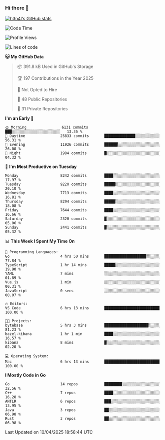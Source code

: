 ### Hi there 👋

[![h3n4l's GitHub stats](https://github-readme-stats.vercel.app/api?username=h3n4l&count_private=true&show_icons=true&theme=radical)](https://github.com/h3n4l/github-readme-stats)

<!--START_SECTION:waka-->
![Code Time](http://img.shields.io/badge/Code%20Time-2%2C137%20hrs%208%20mins-blue)

![Profile Views](http://img.shields.io/badge/Profile%20Views-0-blue)

![Lines of code](https://img.shields.io/badge/From%20Hello%20World%20I%27ve%20Written-15.5%20million%20lines%20of%20code-blue)

**🐱 My GitHub Data** 

> 📦 391.8 kB Used in GitHub's Storage 
 > 
> 🏆 197 Contributions in the Year 2025
 > 
> 🚫 Not Opted to Hire
 > 
> 📜 48 Public Repositories 
 > 
> 🔑 31 Private Repositories 
 > 
**I'm an Early 🐤** 

```text
🌞 Morning                6131 commits        ███░░░░░░░░░░░░░░░░░░░░░░   13.36 % 
🌆 Daytime                25833 commits       ██████████████░░░░░░░░░░░   56.31 % 
🌃 Evening                11926 commits       ██████░░░░░░░░░░░░░░░░░░░   26.00 % 
🌙 Night                  1984 commits        █░░░░░░░░░░░░░░░░░░░░░░░░   04.32 % 
```
📅 **I'm Most Productive on Tuesday** 

```text
Monday                   8242 commits        ████░░░░░░░░░░░░░░░░░░░░░   17.97 % 
Tuesday                  9220 commits        █████░░░░░░░░░░░░░░░░░░░░   20.10 % 
Wednesday                7713 commits        ████░░░░░░░░░░░░░░░░░░░░░   16.81 % 
Thursday                 8294 commits        █████░░░░░░░░░░░░░░░░░░░░   18.08 % 
Friday                   7644 commits        ████░░░░░░░░░░░░░░░░░░░░░   16.66 % 
Saturday                 2320 commits        █░░░░░░░░░░░░░░░░░░░░░░░░   05.06 % 
Sunday                   2441 commits        █░░░░░░░░░░░░░░░░░░░░░░░░   05.32 % 
```


📊 **This Week I Spent My Time On** 

```text
💬 Programming Languages: 
Go                       4 hrs 50 mins       ███████████████████░░░░░░   77.84 % 
TypeScript               1 hr 14 mins        █████░░░░░░░░░░░░░░░░░░░░   19.90 % 
YAML                     7 mins              ░░░░░░░░░░░░░░░░░░░░░░░░░   01.89 % 
Vue.js                   1 min               ░░░░░░░░░░░░░░░░░░░░░░░░░   00.31 % 
JavaScript               0 secs              ░░░░░░░░░░░░░░░░░░░░░░░░░   00.07 % 

🔥 Editors: 
VS Code                  6 hrs 13 mins       █████████████████████████   100.00 % 

🐱‍💻 Projects: 
bytebase                 5 hrs 3 mins        ████████████████████░░░░░   81.23 % 
bazel-kibana             1 hr 1 min          ████░░░░░░░░░░░░░░░░░░░░░   16.57 % 
kibana                   8 mins              █░░░░░░░░░░░░░░░░░░░░░░░░   02.20 % 

💻 Operating System: 
Mac                      6 hrs 13 mins       █████████████████████████   100.00 % 
```

**I Mostly Code in Go** 

```text
Go                       14 repos            ████████░░░░░░░░░░░░░░░░░   32.56 % 
C++                      7 repos             ████░░░░░░░░░░░░░░░░░░░░░   16.28 % 
ANTLR                    6 repos             ███░░░░░░░░░░░░░░░░░░░░░░   13.95 % 
Java                     3 repos             ██░░░░░░░░░░░░░░░░░░░░░░░   06.98 % 
Rust                     3 repos             ██░░░░░░░░░░░░░░░░░░░░░░░   06.98 % 
```




 Last Updated on 10/04/2025 18:58:44 UTC
<!--END_SECTION:waka-->

